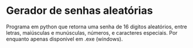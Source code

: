 # Gerador de senhas aleatórias
 Programa em python que retorna uma senha de 16 digitos aleatórios, entre letras, maiúsculas e munúsculas, números, e caracteres especiais.
Por enquanto apenas disponivel em .exe (windows).
